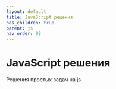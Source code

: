 ```yaml
---
layout: default
title: JavaScript решения
has_children: true
parent: js
nav_order: 99
---
```

# JavaScript решения

Решения простых задач на js